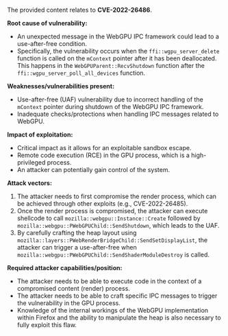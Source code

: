The provided content relates to **CVE-2022-26486**.

**Root cause of vulnerability:**
- An unexpected message in the WebGPU IPC framework could lead to a use-after-free condition.
- Specifically, the vulnerability occurs when the `ffi::wgpu_server_delete` function is called on the `mContext` pointer after it has been deallocated. This happens in the `WebGPUParent::RecvShutdown` function after the `ffi::wgpu_server_poll_all_devices` function.

**Weaknesses/vulnerabilities present:**
- Use-after-free (UAF) vulnerability due to incorrect handling of the `mContext` pointer during shutdown of the WebGPU IPC framework.
- Inadequate checks/protections when handling IPC messages related to WebGPU.

**Impact of exploitation:**
- Critical impact as it allows for an exploitable sandbox escape.
- Remote code execution (RCE) in the GPU process, which is a high-privileged process.
- An attacker can potentially gain control of the system.

**Attack vectors:**
1. The attacker needs to first compromise the render process, which can be achieved through other exploits (e.g., CVE-2022-26485).
2. Once the render process is compromised, the attacker can execute shellcode to call `mozilla::webgpu::Instance::Create` followed by `mozilla::webgpu::PWebGPUChild::SendShutdown`, which leads to the UAF.
3. By carefully crafting the heap layout using `mozilla::layers::PWebRenderBridgeChild::SendSetDisplayList`, the attacker can trigger a use-after-free when `mozilla::webgpu::PWebGPUChild::SendShaderModuleDestroy` is called.

**Required attacker capabilities/position:**
- The attacker needs to be able to execute code in the context of a compromised content (render) process.
- The attacker needs to be able to craft specific IPC messages to trigger the vulnerability in the GPU process.
- Knowledge of the internal workings of the WebGPU implementation within Firefox and the ability to manipulate the heap is also necessary to fully exploit this flaw.